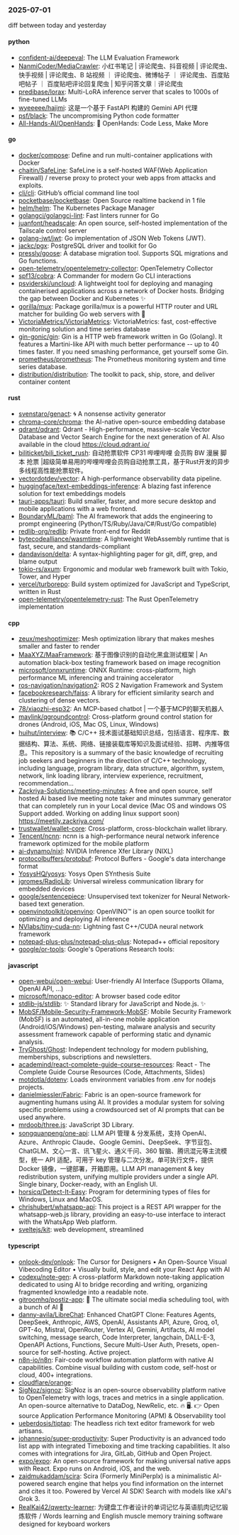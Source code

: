 ### 2025-07-01
diff between today and yesterday

#### python
* [confident-ai/deepeval](https://github.com/confident-ai/deepeval): The LLM Evaluation Framework
* [NanmiCoder/MediaCrawler](https://github.com/NanmiCoder/MediaCrawler): 小红书笔记 | 评论爬虫、抖音视频 | 评论爬虫、快手视频 | 评论爬虫、B 站视频 ｜ 评论爬虫、微博帖子 ｜ 评论爬虫、百度贴吧帖子 ｜ 百度贴吧评论回复爬虫 | 知乎问答文章｜评论爬虫
* [predibase/lorax](https://github.com/predibase/lorax): Multi-LoRA inference server that scales to 1000s of fine-tuned LLMs
* [wyeeeee/hajimi](https://github.com/wyeeeee/hajimi): 这是一个基于 FastAPI 构建的 Gemini API 代理
* [psf/black](https://github.com/psf/black): The uncompromising Python code formatter
* [All-Hands-AI/OpenHands](https://github.com/All-Hands-AI/OpenHands): 🙌 OpenHands: Code Less, Make More

#### go
* [docker/compose](https://github.com/docker/compose): Define and run multi-container applications with Docker
* [chaitin/SafeLine](https://github.com/chaitin/SafeLine): SafeLine is a self-hosted WAF(Web Application Firewall) / reverse proxy to protect your web apps from attacks and exploits.
* [cli/cli](https://github.com/cli/cli): GitHub’s official command line tool
* [pocketbase/pocketbase](https://github.com/pocketbase/pocketbase): Open Source realtime backend in 1 file
* [helm/helm](https://github.com/helm/helm): The Kubernetes Package Manager
* [golangci/golangci-lint](https://github.com/golangci/golangci-lint): Fast linters runner for Go
* [juanfont/headscale](https://github.com/juanfont/headscale): An open source, self-hosted implementation of the Tailscale control server
* [golang-jwt/jwt](https://github.com/golang-jwt/jwt): Go implementation of JSON Web Tokens (JWT).
* [jackc/pgx](https://github.com/jackc/pgx): PostgreSQL driver and toolkit for Go
* [pressly/goose](https://github.com/pressly/goose): A database migration tool. Supports SQL migrations and Go functions.
* [open-telemetry/opentelemetry-collector](https://github.com/open-telemetry/opentelemetry-collector): OpenTelemetry Collector
* [spf13/cobra](https://github.com/spf13/cobra): A Commander for modern Go CLI interactions
* [psviderski/uncloud](https://github.com/psviderski/uncloud): A lightweight tool for deploying and managing containerised applications across a network of Docker hosts. Bridging the gap between Docker and Kubernetes ✨
* [gorilla/mux](https://github.com/gorilla/mux): Package gorilla/mux is a powerful HTTP router and URL matcher for building Go web servers with 🦍
* [VictoriaMetrics/VictoriaMetrics](https://github.com/VictoriaMetrics/VictoriaMetrics): VictoriaMetrics: fast, cost-effective monitoring solution and time series database
* [gin-gonic/gin](https://github.com/gin-gonic/gin): Gin is a HTTP web framework written in Go (Golang). It features a Martini-like API with much better performance -- up to 40 times faster. If you need smashing performance, get yourself some Gin.
* [prometheus/prometheus](https://github.com/prometheus/prometheus): The Prometheus monitoring system and time series database.
* [distribution/distribution](https://github.com/distribution/distribution): The toolkit to pack, ship, store, and deliver container content

#### rust
* [svenstaro/genact](https://github.com/svenstaro/genact): 🌀 A nonsense activity generator
* [chroma-core/chroma](https://github.com/chroma-core/chroma): the AI-native open-source embedding database
* [qdrant/qdrant](https://github.com/qdrant/qdrant): Qdrant - High-performance, massive-scale Vector Database and Vector Search Engine for the next generation of AI. Also available in the cloud https://cloud.qdrant.io/
* [biliticket/bili_ticket_rush](https://github.com/biliticket/bili_ticket_rush): 自动抢票软件 CP31 哔哩哔哩 会员购 BW 漫展 脚本 抢票 |超级简单易用的哔哩哔哩会员购自动抢票工具，基于Rust开发的异步多线程高性能抢票软件。
* [vectordotdev/vector](https://github.com/vectordotdev/vector): A high-performance observability data pipeline.
* [huggingface/text-embeddings-inference](https://github.com/huggingface/text-embeddings-inference): A blazing fast inference solution for text embeddings models
* [tauri-apps/tauri](https://github.com/tauri-apps/tauri): Build smaller, faster, and more secure desktop and mobile applications with a web frontend.
* [BoundaryML/baml](https://github.com/BoundaryML/baml): The AI framework that adds the engineering to prompt engineering (Python/TS/Ruby/Java/C#/Rust/Go compatible)
* [redlib-org/redlib](https://github.com/redlib-org/redlib): Private front-end for Reddit
* [bytecodealliance/wasmtime](https://github.com/bytecodealliance/wasmtime): A lightweight WebAssembly runtime that is fast, secure, and standards-compliant
* [dandavison/delta](https://github.com/dandavison/delta): A syntax-highlighting pager for git, diff, grep, and blame output
* [tokio-rs/axum](https://github.com/tokio-rs/axum): Ergonomic and modular web framework built with Tokio, Tower, and Hyper
* [vercel/turborepo](https://github.com/vercel/turborepo): Build system optimized for JavaScript and TypeScript, written in Rust
* [open-telemetry/opentelemetry-rust](https://github.com/open-telemetry/opentelemetry-rust): The Rust OpenTelemetry implementation

#### cpp
* [zeux/meshoptimizer](https://github.com/zeux/meshoptimizer): Mesh optimization library that makes meshes smaller and faster to render
* [MaaXYZ/MaaFramework](https://github.com/MaaXYZ/MaaFramework): 基于图像识别的自动化黑盒测试框架 | An automation black-box testing framework based on image recognition
* [microsoft/onnxruntime](https://github.com/microsoft/onnxruntime): ONNX Runtime: cross-platform, high performance ML inferencing and training accelerator
* [ros-navigation/navigation2](https://github.com/ros-navigation/navigation2): ROS 2 Navigation Framework and System
* [facebookresearch/faiss](https://github.com/facebookresearch/faiss): A library for efficient similarity search and clustering of dense vectors.
* [78/xiaozhi-esp32](https://github.com/78/xiaozhi-esp32): An MCP-based chatbot | 一个基于MCP的聊天机器人
* [mavlink/qgroundcontrol](https://github.com/mavlink/qgroundcontrol): Cross-platform ground control station for drones (Android, iOS, Mac OS, Linux, Windows)
* [huihut/interview](https://github.com/huihut/interview): 📚 C/C++ 技术面试基础知识总结，包括语言、程序库、数据结构、算法、系统、网络、链接装载库等知识及面试经验、招聘、内推等信息。This repository is a summary of the basic knowledge of recruiting job seekers and beginners in the direction of C/C++ technology, including language, program library, data structure, algorithm, system, network, link loading library, interview experience, recruitment, recommendation…
* [Zackriya-Solutions/meeting-minutes](https://github.com/Zackriya-Solutions/meeting-minutes): A free and open source, self hosted Ai based live meeting note taker and minutes summary generator that can completely run in your Local device (Mac OS and windows OS Support added. Working on adding linux support soon) https://meetily.zackriya.com/
* [trustwallet/wallet-core](https://github.com/trustwallet/wallet-core): Cross-platform, cross-blockchain wallet library.
* [Tencent/ncnn](https://github.com/Tencent/ncnn): ncnn is a high-performance neural network inference framework optimized for the mobile platform
* [ai-dynamo/nixl](https://github.com/ai-dynamo/nixl): NVIDIA Inference Xfer Library (NIXL)
* [protocolbuffers/protobuf](https://github.com/protocolbuffers/protobuf): Protocol Buffers - Google's data interchange format
* [YosysHQ/yosys](https://github.com/YosysHQ/yosys): Yosys Open SYnthesis Suite
* [jgromes/RadioLib](https://github.com/jgromes/RadioLib): Universal wireless communication library for embedded devices
* [google/sentencepiece](https://github.com/google/sentencepiece): Unsupervised text tokenizer for Neural Network-based text generation.
* [openvinotoolkit/openvino](https://github.com/openvinotoolkit/openvino): OpenVINO™ is an open source toolkit for optimizing and deploying AI inference
* [NVlabs/tiny-cuda-nn](https://github.com/NVlabs/tiny-cuda-nn): Lightning fast C++/CUDA neural network framework
* [notepad-plus-plus/notepad-plus-plus](https://github.com/notepad-plus-plus/notepad-plus-plus): Notepad++ official repository
* [google/or-tools](https://github.com/google/or-tools): Google's Operations Research tools:

#### javascript
* [open-webui/open-webui](https://github.com/open-webui/open-webui): User-friendly AI Interface (Supports Ollama, OpenAI API, ...)
* [microsoft/monaco-editor](https://github.com/microsoft/monaco-editor): A browser based code editor
* [stdlib-js/stdlib](https://github.com/stdlib-js/stdlib): ✨ Standard library for JavaScript and Node.js. ✨
* [MobSF/Mobile-Security-Framework-MobSF](https://github.com/MobSF/Mobile-Security-Framework-MobSF): Mobile Security Framework (MobSF) is an automated, all-in-one mobile application (Android/iOS/Windows) pen-testing, malware analysis and security assessment framework capable of performing static and dynamic analysis.
* [TryGhost/Ghost](https://github.com/TryGhost/Ghost): Independent technology for modern publishing, memberships, subscriptions and newsletters.
* [academind/react-complete-guide-course-resources](https://github.com/academind/react-complete-guide-course-resources): React - The Complete Guide Course Resources (Code, Attachments, Slides)
* [motdotla/dotenv](https://github.com/motdotla/dotenv): Loads environment variables from .env for nodejs projects.
* [danielmiessler/Fabric](https://github.com/danielmiessler/Fabric): Fabric is an open-source framework for augmenting humans using AI. It provides a modular system for solving specific problems using a crowdsourced set of AI prompts that can be used anywhere.
* [mrdoob/three.js](https://github.com/mrdoob/three.js): JavaScript 3D Library.
* [songquanpeng/one-api](https://github.com/songquanpeng/one-api): LLM API 管理 & 分发系统，支持 OpenAI、Azure、Anthropic Claude、Google Gemini、DeepSeek、字节豆包、ChatGLM、文心一言、讯飞星火、通义千问、360 智脑、腾讯混元等主流模型，统一 API 适配，可用于 key 管理与二次分发。单可执行文件，提供 Docker 镜像，一键部署，开箱即用。LLM API management & key redistribution system, unifying multiple providers under a single API. Single binary, Docker-ready, with an English UI.
* [horsicq/Detect-It-Easy](https://github.com/horsicq/Detect-It-Easy): Program for determining types of files for Windows, Linux and MacOS.
* [chrishubert/whatsapp-api](https://github.com/chrishubert/whatsapp-api): This project is a REST API wrapper for the whatsapp-web.js library, providing an easy-to-use interface to interact with the WhatsApp Web platform.
* [sveltejs/kit](https://github.com/sveltejs/kit): web development, streamlined

#### typescript
* [onlook-dev/onlook](https://github.com/onlook-dev/onlook): The Cursor for Designers • An Open-Source Visual Vibecoding Editor • Visually build, style, and edit your React App with AI
* [codexu/note-gen](https://github.com/codexu/note-gen): A cross-platform Markdown note-taking application dedicated to using AI to bridge recording and writing, organizing fragmented knowledge into a readable note.
* [gitroomhq/postiz-app](https://github.com/gitroomhq/postiz-app): 📨 The ultimate social media scheduling tool, with a bunch of AI 🤖
* [danny-avila/LibreChat](https://github.com/danny-avila/LibreChat): Enhanced ChatGPT Clone: Features Agents, DeepSeek, Anthropic, AWS, OpenAI, Assistants API, Azure, Groq, o1, GPT-4o, Mistral, OpenRouter, Vertex AI, Gemini, Artifacts, AI model switching, message search, Code Interpreter, langchain, DALL-E-3, OpenAPI Actions, Functions, Secure Multi-User Auth, Presets, open-source for self-hosting. Active project.
* [n8n-io/n8n](https://github.com/n8n-io/n8n): Fair-code workflow automation platform with native AI capabilities. Combine visual building with custom code, self-host or cloud, 400+ integrations.
* [cloudflare/orange](https://github.com/cloudflare/orange): 
* [SigNoz/signoz](https://github.com/SigNoz/signoz): SigNoz is an open-source observability platform native to OpenTelemetry with logs, traces and metrics in a single application. An open-source alternative to DataDog, NewRelic, etc. 🔥 🖥. 👉 Open source Application Performance Monitoring (APM) & Observability tool
* [ueberdosis/tiptap](https://github.com/ueberdosis/tiptap): The headless rich text editor framework for web artisans.
* [johannesjo/super-productivity](https://github.com/johannesjo/super-productivity): Super Productivity is an advanced todo list app with integrated Timeboxing and time tracking capabilities. It also comes with integrations for Jira, GitLab, GitHub and Open Project.
* [expo/expo](https://github.com/expo/expo): An open-source framework for making universal native apps with React. Expo runs on Android, iOS, and the web.
* [zaidmukaddam/scira](https://github.com/zaidmukaddam/scira): Scira (Formerly MiniPerplx) is a minimalistic AI-powered search engine that helps you find information on the internet and cites it too. Powered by Vercel AI SDK! Search with models like xAI's Grok 3.
* [RealKai42/qwerty-learner](https://github.com/RealKai42/qwerty-learner): 为键盘工作者设计的单词记忆与英语肌肉记忆锻炼软件 / Words learning and English muscle memory training software designed for keyboard workers
